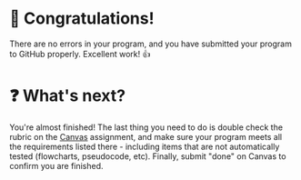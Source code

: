 # :tada: Congratulations! 
There are no errors in your program, and you have submitted your program to GitHub properly. Excellent work! :+1:

# :question: What's next?
You're almost finished! The last thing you need to do is double check the rubric on the [Canvas](https://athenian.instructure.com/) assignment, and make sure your program meets all the requirements listed there - including items that are not automatically tested (flowcharts, pseudocode, etc). Finally, submit "done" on Canvas to confirm you are finished.
